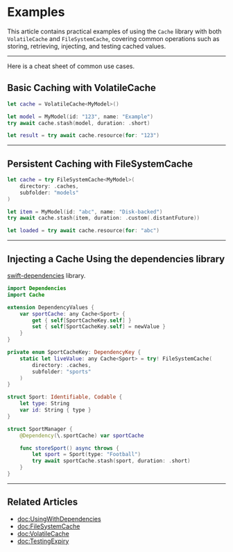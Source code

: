 # Examples

This article contains practical examples of using the `Cache` library with both `VolatileCache` and `FileSystemCache`, covering common operations such as storing, retrieving, injecting, and testing cached values.

---

Here is a cheat sheet of common use cases.

## Basic Caching with VolatileCache

```swift
let cache = VolatileCache<MyModel>()

let model = MyModel(id: "123", name: "Example")
try await cache.stash(model, duration: .short)

let result = try await cache.resource(for: "123")
```

---

## Persistent Caching with FileSystemCache

```swift
let cache = try FileSystemCache<MyModel>(
    directory: .caches,
    subfolder: "models"
)

let item = MyModel(id: "abc", name: "Disk-backed")
try await cache.stash(item, duration: .custom(.distantFuture))

let loaded = try await cache.resource(for: "abc")
```

---

## Injecting a Cache Using the dependencies library

 [swift-dependencies](https://github.com/pointfreeco/swift-dependencies) library.

```swift
import Dependencies
import Cache

extension DependencyValues {
    var sportCache: any Cache<Sport> {
        get { self[SportCacheKey.self] }
        set { self[SportCacheKey.self] = newValue }
    }
}

private enum SportCacheKey: DependencyKey {
    static let liveValue: any Cache<Sport> = try! FileSystemCache(
        directory: .caches,
        subfolder: "sports"
    )
}

struct Sport: Identifiable, Codable {
    let type: String
    var id: String { type }
}

struct SportManager {
    @Dependency(\.sportCache) var sportCache

    func storeSport() async throws {
        let sport = Sport(type: "Football")
        try await sportCache.stash(sport, duration: .short)
    }
}
```

---

## Related Articles

- <doc:UsingWithDependencies>
- <doc:FileSystemCache>
- <doc:VolatileCache>
- <doc:TestingExpiry>
